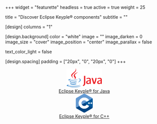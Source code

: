 +++
widget = "featurette" 
headless = true
active = true
weight = 25

title = "Discover Eclipse Keyple® components"
subtitle = ""

[design]
  columns = "1"

[design.background]
  color = "white"
  image = "" 
  image_darken = 0 
  image_size = "cover" 
  image_position = "center" 
  image_parallax = false 

  text_color_light = false

[design.spacing]
  padding = ["20px", "0", "20px", "0"]
+++

<div class="container">
  <div class="row" style="text-align: center">
    <div class="col-sm-3"></div>
    <div class="col-sm-3">
      <a href="/components-java"><img src ="media/icon-java.svg" style="height: 60px; margin-left: auto; margin-right: auto"/><br>Eclipse Keyple® for Java</a>
    </div>
    <div class="col-sm-3">
      <a href="/components-cpp"><img src ="media/icon-cpp.svg" style="height: 60px; margin-left: auto; margin-right: auto"/><br>Eclipse Keyple® for C++</a>
    </div>
    <div class="col-sm-3"></div>
  </div>
</div>
